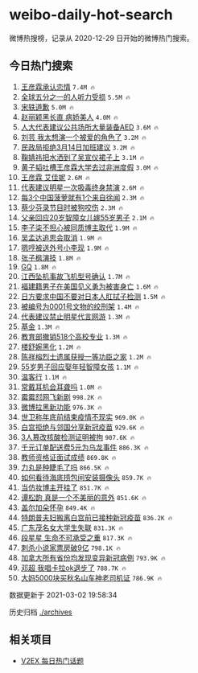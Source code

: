 # weibo-daily-hot-search

微博热搜榜，记录从 2020-12-29 日开始的微博热门搜索。

## 今日热门搜索

<!-- BEGIN -->

1. [王彦霖承认恋情](https://s.weibo.com/weibo?q=%23%E7%8E%8B%E5%BD%A6%E9%9C%96%E6%89%BF%E8%AE%A4%E6%81%8B%E6%83%85%23&Refer=top) `7.4M 🔥`
1. [全球五分之一的人听力受损](https://s.weibo.com/weibo?q=%23%E5%85%A8%E7%90%83%E4%BA%94%E5%88%86%E4%B9%8B%E4%B8%80%E7%9A%84%E4%BA%BA%E5%90%AC%E5%8A%9B%E5%8F%97%E6%8D%9F%23&Refer=top) `5.5M 🔥`
1. [宋轶道歉](https://s.weibo.com/weibo?q=%23%E5%AE%8B%E8%BD%B6%E9%81%93%E6%AD%89%23&Refer=top) `5.0M 🔥`
1. [赵丽颖黑长直 病娇美人](https://s.weibo.com/weibo?q=%E8%B5%B5%E4%B8%BD%E9%A2%96%E9%BB%91%E9%95%BF%E7%9B%B4%20%E7%97%85%E5%A8%87%E7%BE%8E%E4%BA%BA&Refer=top) `4.0M 🔥`
1. [人大代表建议公共场所大量装备AED](https://s.weibo.com/weibo?q=%23%E4%BA%BA%E5%A4%A7%E4%BB%A3%E8%A1%A8%E5%BB%BA%E8%AE%AE%E5%85%AC%E5%85%B1%E5%9C%BA%E6%89%80%E5%A4%A7%E9%87%8F%E8%A3%85%E5%A4%87AED%23&Refer=top) `3.6M 🔥`
1. [刘芸 我太想演一个被爱的角色了](https://s.weibo.com/weibo?q=%E5%88%98%E8%8A%B8%20%E6%88%91%E5%A4%AA%E6%83%B3%E6%BC%94%E4%B8%80%E4%B8%AA%E8%A2%AB%E7%88%B1%E7%9A%84%E8%A7%92%E8%89%B2%E4%BA%86&Refer=top) `3.2M 🔥`
1. [民政局拒绝3月14日加班建议](https://s.weibo.com/weibo?q=%23%E6%B0%91%E6%94%BF%E5%B1%80%E6%8B%92%E7%BB%9D3%E6%9C%8814%E6%97%A5%E5%8A%A0%E7%8F%AD%E5%BB%BA%E8%AE%AE%23&Refer=top) `3.2M 🔥`
1. [鞠婧祎把水洒到了吴宣仪裙子上](https://s.weibo.com/weibo?q=%E9%9E%A0%E5%A9%A7%E7%A5%8E%E6%8A%8A%E6%B0%B4%E6%B4%92%E5%88%B0%E4%BA%86%E5%90%B4%E5%AE%A3%E4%BB%AA%E8%A3%99%E5%AD%90%E4%B8%8A&Refer=top) `3.1M 🔥`
1. [黄子韬吐槽王彦霖大学去过非洲度假](https://s.weibo.com/weibo?q=%E9%BB%84%E5%AD%90%E9%9F%AC%E5%90%90%E6%A7%BD%E7%8E%8B%E5%BD%A6%E9%9C%96%E5%A4%A7%E5%AD%A6%E5%8E%BB%E8%BF%87%E9%9D%9E%E6%B4%B2%E5%BA%A6%E5%81%87&Refer=top) `3.0M 🔥`
1. [王彦霖 艾佳妮](https://s.weibo.com/weibo?q=%E7%8E%8B%E5%BD%A6%E9%9C%96%20%E8%89%BE%E4%BD%B3%E5%A6%AE&Refer=top) `2.6M 🔥`
1. [代表建议明星一次吸毒终身禁演](https://s.weibo.com/weibo?q=%23%E4%BB%A3%E8%A1%A8%E5%BB%BA%E8%AE%AE%E6%98%8E%E6%98%9F%E4%B8%80%E6%AC%A1%E5%90%B8%E6%AF%92%E7%BB%88%E8%BA%AB%E7%A6%81%E6%BC%94%23&Refer=top) `2.6M 🔥`
1. [每3个中国菠萝就有1个来自徐闻](https://s.weibo.com/weibo?q=%23%E6%AF%8F3%E4%B8%AA%E4%B8%AD%E5%9B%BD%E8%8F%A0%E8%90%9D%E5%B0%B1%E6%9C%891%E4%B8%AA%E6%9D%A5%E8%87%AA%E5%BE%90%E9%97%BB%23&Refer=top) `2.3M 🔥`
1. [蔡少芬录节目时被狗咬伤](https://s.weibo.com/weibo?q=%23%E8%94%A1%E5%B0%91%E8%8A%AC%E5%BD%95%E8%8A%82%E7%9B%AE%E6%97%B6%E8%A2%AB%E7%8B%97%E5%92%AC%E4%BC%A4%23&Refer=top) `2.3M 🔥`
1. [父亲回应20岁智障女儿嫁55岁男子](https://s.weibo.com/weibo?q=%23%E7%88%B6%E4%BA%B2%E5%9B%9E%E5%BA%9420%E5%B2%81%E6%99%BA%E9%9A%9C%E5%A5%B3%E5%84%BF%E5%AB%8155%E5%B2%81%E7%94%B7%E5%AD%90%23&Refer=top) `2.1M 🔥`
1. [李子柒不担心被同质博主取代](https://s.weibo.com/weibo?q=%E6%9D%8E%E5%AD%90%E6%9F%92%E4%B8%8D%E6%8B%85%E5%BF%83%E8%A2%AB%E5%90%8C%E8%B4%A8%E5%8D%9A%E4%B8%BB%E5%8F%96%E4%BB%A3&Refer=top) `1.9M 🔥`
1. [吴孟达追思会取消](https://s.weibo.com/weibo?q=%E5%90%B4%E5%AD%9F%E8%BE%BE%E8%BF%BD%E6%80%9D%E4%BC%9A%E5%8F%96%E6%B6%88&Refer=top) `1.9M 🔥`
1. [嗯哼被送外号小李现](https://s.weibo.com/weibo?q=%23%E5%97%AF%E5%93%BC%E8%A2%AB%E9%80%81%E5%A4%96%E5%8F%B7%E5%B0%8F%E6%9D%8E%E7%8E%B0%23&Refer=top) `1.9M 🔥`
1. [张子枫演技](https://s.weibo.com/weibo?q=%E5%BC%A0%E5%AD%90%E6%9E%AB%E6%BC%94%E6%8A%80&Refer=top) `1.8M 🔥`
1. [GQ](https://s.weibo.com/weibo?q=%23GQ%23&Refer=top) `1.8M 🔥`
1. [江西坠机事故飞机型号确认](https://s.weibo.com/weibo?q=%E6%B1%9F%E8%A5%BF%E5%9D%A0%E6%9C%BA%E4%BA%8B%E6%95%85%E9%A3%9E%E6%9C%BA%E5%9E%8B%E5%8F%B7%E7%A1%AE%E8%AE%A4&Refer=top) `1.7M 🔥`
1. [福建籍男子在美国见义勇为被害身亡](https://s.weibo.com/weibo?q=%E7%A6%8F%E5%BB%BA%E7%B1%8D%E7%94%B7%E5%AD%90%E5%9C%A8%E7%BE%8E%E5%9B%BD%E8%A7%81%E4%B9%89%E5%8B%87%E4%B8%BA%E8%A2%AB%E5%AE%B3%E8%BA%AB%E4%BA%A1&Refer=top) `1.6M 🔥`
1. [日方要求中国不要对日本人肛拭子检测](https://s.weibo.com/weibo?q=%23%E6%97%A5%E6%96%B9%E8%A6%81%E6%B1%82%E4%B8%AD%E5%9B%BD%E4%B8%8D%E8%A6%81%E5%AF%B9%E6%97%A5%E6%9C%AC%E4%BA%BA%E8%82%9B%E6%8B%AD%E5%AD%90%E6%A3%80%E6%B5%8B%23&Refer=top) `1.5M 🔥`
1. [被编号为0001号文物的绞刑架](https://s.weibo.com/weibo?q=%23%E8%A2%AB%E7%BC%96%E5%8F%B7%E4%B8%BA0001%E5%8F%B7%E6%96%87%E7%89%A9%E7%9A%84%E7%BB%9E%E5%88%91%E6%9E%B6%23&Refer=top) `1.4M 🔥`
1. [代表建议禁止明星代言网游](https://s.weibo.com/weibo?q=%23%E4%BB%A3%E8%A1%A8%E5%BB%BA%E8%AE%AE%E7%A6%81%E6%AD%A2%E6%98%8E%E6%98%9F%E4%BB%A3%E8%A8%80%E7%BD%91%E6%B8%B8%23&Refer=top) `1.3M 🔥`
1. [基金](https://s.weibo.com/weibo?q=%23%E5%9F%BA%E9%87%91%23&Refer=top) `1.3M 🔥`
1. [教育部撤销518个高校专业](https://s.weibo.com/weibo?q=%23%E6%95%99%E8%82%B2%E9%83%A8%E6%92%A4%E9%94%80518%E4%B8%AA%E9%AB%98%E6%A0%A1%E4%B8%93%E4%B8%9A%23&Refer=top) `1.3M 🔥`
1. [楼舒婉黑化](https://s.weibo.com/weibo?q=%E6%A5%BC%E8%88%92%E5%A9%89%E9%BB%91%E5%8C%96&Refer=top) `1.2M 🔥`
1. [陈祥榕烈士遗属获授一等功臣之家](https://s.weibo.com/weibo?q=%E9%99%88%E7%A5%A5%E6%A6%95%E7%83%88%E5%A3%AB%E9%81%97%E5%B1%9E%E8%8E%B7%E6%8E%88%E4%B8%80%E7%AD%89%E5%8A%9F%E8%87%A3%E4%B9%8B%E5%AE%B6&Refer=top) `1.2M 🔥`
1. [55岁男子回应娶年轻智障女孩](https://s.weibo.com/weibo?q=%2355%E5%B2%81%E7%94%B7%E5%AD%90%E5%9B%9E%E5%BA%94%E5%A8%B6%E5%B9%B4%E8%BD%BB%E6%99%BA%E9%9A%9C%E5%A5%B3%E5%AD%A9%23&Refer=top) `1.1M 🔥`
1. [温客行](https://s.weibo.com/weibo?q=%E6%B8%A9%E5%AE%A2%E8%A1%8C&Refer=top) `1.1M 🔥`
1. [常戴耳机会耳聋吗](https://s.weibo.com/weibo?q=%23%E5%B8%B8%E6%88%B4%E8%80%B3%E6%9C%BA%E4%BC%9A%E8%80%B3%E8%81%8B%E5%90%97%23&Refer=top) `1.0M 🔥`
1. [霉霉怼网飞新剧](https://s.weibo.com/weibo?q=%23%E9%9C%89%E9%9C%89%E6%80%BC%E7%BD%91%E9%A3%9E%E6%96%B0%E5%89%A7%23&Refer=top) `998.2K 🔥`
1. [微博拉黑新功能](https://s.weibo.com/weibo?q=%23%E5%BE%AE%E5%8D%9A%E6%8B%89%E9%BB%91%E6%96%B0%E5%8A%9F%E8%83%BD%23&Refer=top) `976.3K 🔥`
1. [世卫称年底前结束疫情不现实](https://s.weibo.com/weibo?q=%23%E4%B8%96%E5%8D%AB%E7%A7%B0%E5%B9%B4%E5%BA%95%E5%89%8D%E7%BB%93%E6%9D%9F%E7%96%AB%E6%83%85%E4%B8%8D%E7%8E%B0%E5%AE%9E%23&Refer=top) `969.0K 🔥`
1. [白宫拒绝与邻国分享新冠疫苗](https://s.weibo.com/weibo?q=%E7%99%BD%E5%AE%AB%E6%8B%92%E7%BB%9D%E4%B8%8E%E9%82%BB%E5%9B%BD%E5%88%86%E4%BA%AB%E6%96%B0%E5%86%A0%E7%96%AB%E8%8B%97&Refer=top) `929.6K 🔥`
1. [3人篡改核酸检测证明被拘](https://s.weibo.com/weibo?q=%233%E4%BA%BA%E7%AF%A1%E6%94%B9%E6%A0%B8%E9%85%B8%E6%A3%80%E6%B5%8B%E8%AF%81%E6%98%8E%E8%A2%AB%E6%8B%98%23&Refer=top) `907.6K 🔥`
1. [千元订单配送费5元为乌龙事件](https://s.weibo.com/weibo?q=%E5%8D%83%E5%85%83%E8%AE%A2%E5%8D%95%E9%85%8D%E9%80%81%E8%B4%B95%E5%85%83%E4%B8%BA%E4%B9%8C%E9%BE%99%E4%BA%8B%E4%BB%B6&Refer=top) `886.3K 🔥`
1. [教师资格证面试成绩](https://s.weibo.com/weibo?q=%E6%95%99%E5%B8%88%E8%B5%84%E6%A0%BC%E8%AF%81%E9%9D%A2%E8%AF%95%E6%88%90%E7%BB%A9&Refer=top) `869.8K 🔥`
1. [力丸是种睫毛了吗](https://s.weibo.com/weibo?q=%23%E5%8A%9B%E4%B8%B8%E6%98%AF%E7%A7%8D%E7%9D%AB%E6%AF%9B%E4%BA%86%E5%90%97%23&Refer=top) `866.5K 🔥`
1. [如何看待海底捞包间安装摄像头](https://s.weibo.com/weibo?q=%23%E5%A6%82%E4%BD%95%E7%9C%8B%E5%BE%85%E6%B5%B7%E5%BA%95%E6%8D%9E%E5%8C%85%E9%97%B4%E5%AE%89%E8%A3%85%E6%91%84%E5%83%8F%E5%A4%B4%23&Refer=top) `859.7K 🔥`
1. [当仿妆博主开挂了](https://s.weibo.com/weibo?q=%E5%BD%93%E4%BB%BF%E5%A6%86%E5%8D%9A%E4%B8%BB%E5%BC%80%E6%8C%82%E4%BA%86&Refer=top) `851.7K 🔥`
1. [谭松韵 真是一个不美丽的意外](https://s.weibo.com/weibo?q=%E8%B0%AD%E6%9D%BE%E9%9F%B5%20%E7%9C%9F%E6%98%AF%E4%B8%80%E4%B8%AA%E4%B8%8D%E7%BE%8E%E4%B8%BD%E7%9A%84%E6%84%8F%E5%A4%96&Refer=top) `851.6K 🔥`
1. [盖尔加朵怀孕](https://s.weibo.com/weibo?q=%E7%9B%96%E5%B0%94%E5%8A%A0%E6%9C%B5%E6%80%80%E5%AD%95&Refer=top) `849.4K 🔥`
1. [特朗普夫妇搬离白宫前已接种新冠疫苗](https://s.weibo.com/weibo?q=%23%E7%89%B9%E6%9C%97%E6%99%AE%E5%A4%AB%E5%A6%87%E6%90%AC%E7%A6%BB%E7%99%BD%E5%AE%AB%E5%89%8D%E5%B7%B2%E6%8E%A5%E7%A7%8D%E6%96%B0%E5%86%A0%E7%96%AB%E8%8B%97%23&Refer=top) `836.2K 🔥`
1. [广东茂名女大学生失联](https://s.weibo.com/weibo?q=%E5%B9%BF%E4%B8%9C%E8%8C%82%E5%90%8D%E5%A5%B3%E5%A4%A7%E5%AD%A6%E7%94%9F%E5%A4%B1%E8%81%94&Refer=top) `831.3K 🔥`
1. [段星星 生命不可承受之重](https://s.weibo.com/weibo?q=%E6%AE%B5%E6%98%9F%E6%98%9F%20%E7%94%9F%E5%91%BD%E4%B8%8D%E5%8F%AF%E6%89%BF%E5%8F%97%E4%B9%8B%E9%87%8D&Refer=top) `817.3K 🔥`
1. [刺杀小说家票房破9亿](https://s.weibo.com/weibo?q=%23%E5%88%BA%E6%9D%80%E5%B0%8F%E8%AF%B4%E5%AE%B6%E7%A5%A8%E6%88%BF%E7%A0%B49%E4%BA%BF%23&Refer=top) `798.1K 🔥`
1. [加拿大所有省份均发现变异新冠病例](https://s.weibo.com/weibo?q=%E5%8A%A0%E6%8B%BF%E5%A4%A7%E6%89%80%E6%9C%89%E7%9C%81%E4%BB%BD%E5%9D%87%E5%8F%91%E7%8E%B0%E5%8F%98%E5%BC%82%E6%96%B0%E5%86%A0%E7%97%85%E4%BE%8B&Refer=top) `793.9K 🔥`
1. [邓超 我唱卡拉ok退步了](https://s.weibo.com/weibo?q=%E9%82%93%E8%B6%85%20%E6%88%91%E5%94%B1%E5%8D%A1%E6%8B%89ok%E9%80%80%E6%AD%A5%E4%BA%86&Refer=top) `788.7K 🔥`
1. [大妈5000块买秋名山车神老司机证](https://s.weibo.com/weibo?q=%E5%A4%A7%E5%A6%885000%E5%9D%97%E4%B9%B0%E7%A7%8B%E5%90%8D%E5%B1%B1%E8%BD%A6%E7%A5%9E%E8%80%81%E5%8F%B8%E6%9C%BA%E8%AF%81&Refer=top) `786.9K 🔥`

数据更新于 2021-03-02 19:58:34

<!-- END -->

历史归档 [./archives](./archives)

## 相关项目

- [V2EX 每日热门话题](https://github.com/realLeonardo/v2ex-daily-hot-topic)
